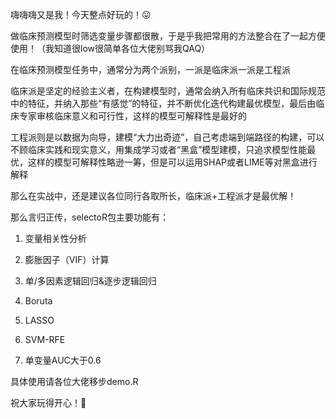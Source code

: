 嗨嗨嗨又是我！今天整点好玩的！😛

做临床预测模型时筛选变量步骤都很散，于是乎我把常用的方法整合在了一起方便使用！（我知道很low很简单各位大佬别骂我QAQ）

在临床预测模型任务中，通常分为两个派别，一派是临床派一派是工程派

临床派是坚定的经验主义者，在构建模型时，通常会纳入所有临床共识和国际规范中的特征，并纳入那些“有感觉”的特征，并不断优化迭代构建最优模型，最后由临床专家审核临床意义和可行性，这样的模型可解释性是最好的

工程派则是以数据为向导，建模“大力出奇迹”，自己考虑端到端路径的构建，可以不顾临床实践和现实意义，用集成学习或者“黑盒”模型建模，只追求模型性能最优，这样的模型可解释性略逊一筹，但是可以运用SHAP或者LIME等对黑盒进行解释

那么在实战中，还是建议各位同行各取所长，临床派+工程派才是最优解！

那么言归正传，selectoR包主要功能有：

1. 变量相关性分析

2. 膨胀因子（VIF）计算

3. 单/多因素逻辑回归&逐步逻辑回归

4. Boruta

5. LASSO

6. SVM-RFE

7. 单变量AUC大于0.6

具体使用请各位大佬移步demo.R

祝大家玩得开心！🎉
